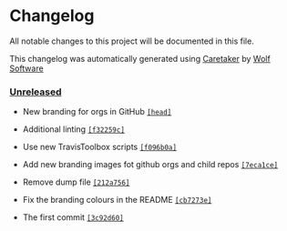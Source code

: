 # Changelog

All notable changes to this project will be documented in this file.


This changelog was automatically generated using [Caretaker](https://github.com/DevelopersToolbox/caretaker) by [Wolf Software](https://github.com/WolfSoftware)

### [Unreleased](https://github.com/WolfSoftware/branding/compare/v1.0.0...HEAD)

- New branding for orgs in GitHub [`[head]`](https://github.com/WolfSoftware/branding/commit/)

- Additional linting [`[f32259c]`](https://github.com/WolfSoftware/branding/commit/f32259cd5d50686ec5b05122f19d0bd65a8f57dc)

- Use new TravisToolbox scripts [`[f096b0a]`](https://github.com/WolfSoftware/branding/commit/f096b0a5a3b173ce0fa94ac4c7590de30f8a8438)

- Add new branding images fot github orgs and child repos [`[7eca1ce]`](https://github.com/WolfSoftware/branding/commit/7eca1ce4f6134811230df1ca762a3e0541ed5714)

- Remove dump file [`[212a756]`](https://github.com/WolfSoftware/branding/commit/212a756f0b574c483e80a9ce4576c29b774f3a78)

- Fix the branding colours in the README [`[cb7273e]`](https://github.com/WolfSoftware/branding/commit/cb7273ef84d241cd350567e83bbe02c9583d312e)

- The first commit [`[3c92d60]`](https://github.com/WolfSoftware/branding/commit/3c92d607ccd52e66c72aa043ea74f18359bf8695)

